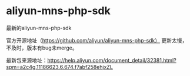 # aliyun-mns-php-sdk
最新的aliyun-mns-php-sdk


官方开源地址（https://github.com/aliyun/aliyun-mns-php-sdk） 更新太慢，不及时，版本有bug未merge。

最新包来源地址：https://help.aliyun.com/document_detail/32381.html?spm=a2c4g.11186623.6.674.f7abf258ehjxZL

